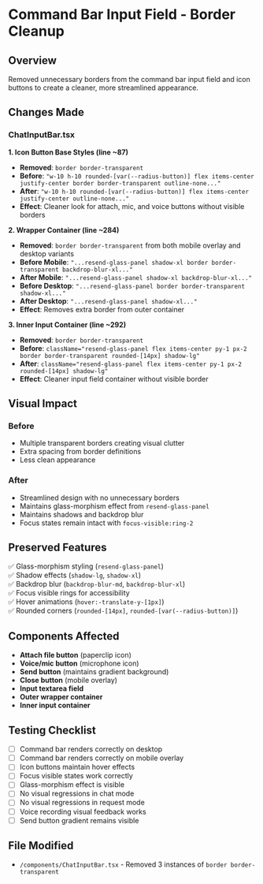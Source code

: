 # Command Bar Input Field - Border Cleanup

## Overview
Removed unnecessary borders from the command bar input field and icon buttons to create a cleaner, more streamlined appearance.

## Changes Made

### ChatInputBar.tsx

**1. Icon Button Base Styles (line ~87)**
- **Removed**: `border border-transparent`
- **Before**: `"w-10 h-10 rounded-[var(--radius-button)] flex items-center justify-center border border-transparent outline-none..."`
- **After**: `"w-10 h-10 rounded-[var(--radius-button)] flex items-center justify-center outline-none..."`
- **Effect**: Cleaner look for attach, mic, and voice buttons without visible borders

**2. Wrapper Container (line ~284)**
- **Removed**: `border border-transparent` from both mobile overlay and desktop variants
- **Before Mobile**: `"...resend-glass-panel shadow-xl border border-transparent backdrop-blur-xl..."`
- **After Mobile**: `"...resend-glass-panel shadow-xl backdrop-blur-xl..."`
- **Before Desktop**: `"...resend-glass-panel border border-transparent shadow-xl..."`
- **After Desktop**: `"...resend-glass-panel shadow-xl..."`
- **Effect**: Removes extra border from outer container

**3. Inner Input Container (line ~292)**
- **Removed**: `border border-transparent`
- **Before**: `className="resend-glass-panel flex items-center py-1 px-2 border border-transparent rounded-[14px] shadow-lg"`
- **After**: `className="resend-glass-panel flex items-center py-1 px-2 rounded-[14px] shadow-lg"`
- **Effect**: Cleaner input field container without visible border

## Visual Impact

### Before
- Multiple transparent borders creating visual clutter
- Extra spacing from border definitions
- Less clean appearance

### After
- Streamlined design with no unnecessary borders
- Maintains glass-morphism effect from `resend-glass-panel`
- Maintains shadows and backdrop blur
- Focus states remain intact with `focus-visible:ring-2`

## Preserved Features
✅ Glass-morphism styling (`resend-glass-panel`)  
✅ Shadow effects (`shadow-lg`, `shadow-xl`)  
✅ Backdrop blur (`backdrop-blur-md`, `backdrop-blur-xl`)  
✅ Focus visible rings for accessibility  
✅ Hover animations (`hover:-translate-y-[1px]`)  
✅ Rounded corners (`rounded-[14px]`, `rounded-[var(--radius-button)]`)  

## Components Affected
- **Attach file button** (paperclip icon)
- **Voice/mic button** (microphone icon)
- **Send button** (maintains gradient background)
- **Close button** (mobile overlay)
- **Input textarea field**
- **Outer wrapper container**
- **Inner input container**

## Testing Checklist
- [ ] Command bar renders correctly on desktop
- [ ] Command bar renders correctly on mobile overlay
- [ ] Icon buttons maintain hover effects
- [ ] Focus visible states work correctly
- [ ] Glass-morphism effect is visible
- [ ] No visual regressions in chat mode
- [ ] No visual regressions in request mode
- [ ] Voice recording visual feedback works
- [ ] Send button gradient remains visible

## File Modified
- `/components/ChatInputBar.tsx` - Removed 3 instances of `border border-transparent`
